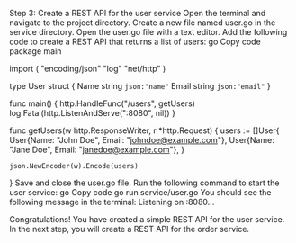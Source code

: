 Step 3: Create a REST API for the user service
Open the terminal and navigate to the project directory.
Create a new file named user.go in the service directory.
Open the user.go file with a text editor.
Add the following code to create a REST API that returns a list of users:
go
Copy code
package main

import (
	"encoding/json"
	"log"
	"net/http"
)

type User struct {
	Name  string `json:"name"`
	Email string `json:"email"`
}

func main() {
	http.HandleFunc("/users", getUsers)
	log.Fatal(http.ListenAndServe(":8080", nil))
}

func getUsers(w http.ResponseWriter, r *http.Request) {
	users := []User{
		User{Name: "John Doe", Email: "johndoe@example.com"},
		User{Name: "Jane Doe", Email: "janedoe@example.com"},
	}

	json.NewEncoder(w).Encode(users)
}
Save and close the user.go file.
Run the following command to start the user service:
go
Copy code
go run service/user.go
You should see the following message in the terminal: Listening on :8080...

Congratulations! You have created a simple REST API for the user service. In the next step, you will create a REST API for the order service.